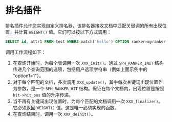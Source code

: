 # 排名插件 

排名插件允许您实现自定义排名器，该排名器接收文档中匹配关键词的所有出现位置，并计算 `WEIGHT()` 值。它们可以按以下方式调用：

```sql
SELECT id, attr1 FROM test WHERE match('hello') OPTION ranker=myranker('option1=1');
```
调用工作流程如下：

1. 在查询开始时，为每个表调用一次 `XXX_init()`。通过 `SPH_RANKER_INIT` 结构传递几个查询范围的选项，包括用户选项字符串（例如上面示例中的 "option1=1"）。
2. 对于每个匹配的文档，多次调用 `XXX_update()`，其中每次关键词出现位置作为参数，是一个 `SPH_RANKER_HIT` 结构。保证在每个文档内，出现位置是按照 `hit->hit_pos` 值的升序传递。
3. 当不再有关键词出现位置时，为每个匹配的文档调用一次 `XXX_finalize()`。它必须返回 `WEIGHT()` 值。这是唯一必须实现的函数。
4. 在查询结束时，调用一次 `XXX_deinit()`。


<!-- proofread -->
